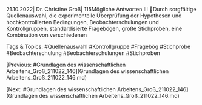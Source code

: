 21.10.2022| Dr. Christine Groß| 115Mögliche Antworten III
Durch sorgfältige Quellenauswahl, die experimentelle Überprüfung 
der Hypothesen und hochkontrollierten Bedingungen, 
Beobachterschulungen und Kontrollgruppen, standardisierte 
Fragebögen, große Stichproben, eine Kombination von verschiedenen 

   Tags & Topics:
   #Quellenauswahl
   #Kontrollgruppe
   #Fragebög
   #Stichprobe
   #Beobachterschulung
   #Beobachterschulungen
   #Stichproben

[Previous: #Grundlagen des wissenschaftlichen Arbeitens_Groß_211022_146](Grundlagen des wissenschaftlichen Arbeitens_Groß_211022_146.md)

[Next: #Grundlagen des wissenschaftlichen Arbeitens_Groß_211022_146](Grundlagen des wissenschaftlichen Arbeitens_Groß_211022_146.md)
